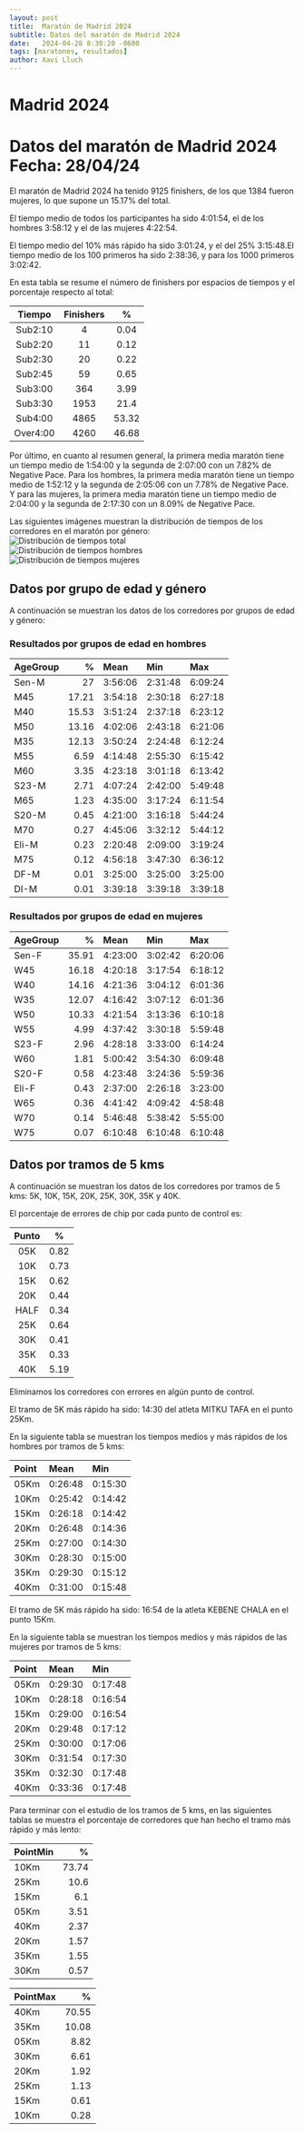 ```yaml
---
layout: post
title:  Maratón de Madrid 2024
subtitle: Datos del maratón de Madrid 2024
date:   2024-04-28 8:30:20 -0600
tags: [maratones, resultados]
author: Xavi Lluch
---
```


Madrid 2024
===========

# Datos del maratón de Madrid 2024 Fecha: 28/04/24


El maratón de Madrid 2024 ha tenido 9125 finishers, de los que 1384 fueron mujeres, lo que supone un 15.17% del total.

El tiempo medio de todos los participantes ha sido 4:01:54, el de los hombres 3:58:12 y el de las mujeres 4:22:54.

El tiempo medio del 10% más rápido ha sido 3:01:24, y el del 25% 3:15:48.El tiempo medio de los 100 primeros ha sido 2:38:36, y para los 1000 primeros 3:02:42.

En esta tabla se resume el número de finishers por espacios de tiempos y el porcentaje respecto al total:  

|Tiempo|Finishers|%|
| :---: | :---: | :---: |
|Sub2:10|4|0.04|
|Sub2:20|11|0.12|
|Sub2:30|20|0.22|
|Sub2:45|59|0.65|
|Sub3:00|364|3.99|
|Sub3:30|1953|21.4|
|Sub4:00|4865|53.32|
|Over4:00|4260|46.68|


Por último, en cuanto al resumen general, la primera media maratón tiene un tiempo medio de 1:54:00 y la segunda de 2:07:00 con un 7.82% de Negative Pace. Para los hombres, la primera media maratón tiene un tiempo medio de 1:52:12 y la segunda de 2:05:06 con un 7.78% de Negative Pace. Y para las mujeres, la primera media maratón tiene un tiempo medio de 2:04:00 y la segunda de 2:17:30 con un 8.09% de Negative Pace.

Las siguientes imágenes muestran la distribución de tiempos de los corredores en el maratón por género:  
![Distribución de tiempos total](./assets/img/posts/20240428/TimeDistributionMadridMarathonTotal.svg)  
![Distribución de tiempos hombres](./assets/img/posts/20240428/TimeDistributionMadridMarathonMen.svg)  
![Distribución de tiempos mujeres](./assets/img/posts/20240428/TimeDistributionMadridMarathonWomen.svg)
## Datos por grupo de edad y género


A continuación se muestran los datos de los corredores por grupos de edad y género:
### Resultados por grupos de edad en hombres


| AgeGroup   |     % | Mean    | Min     | Max     |
|:-----------|------:|:--------|:--------|:--------|
| Sen-M      | 27    | 3:56:06 | 2:31:48 | 6:09:24 |
| M45        | 17.21 | 3:54:18 | 2:30:18 | 6:27:18 |
| M40        | 15.53 | 3:51:24 | 2:37:18 | 6:23:12 |
| M50        | 13.16 | 4:02:06 | 2:43:18 | 6:21:06 |
| M35        | 12.13 | 3:50:24 | 2:24:48 | 6:12:24 |
| M55        |  6.59 | 4:14:48 | 2:55:30 | 6:15:42 |
| M60        |  3.35 | 4:23:18 | 3:01:18 | 6:13:42 |
| S23-M      |  2.71 | 4:07:24 | 2:42:00 | 5:49:48 |
| M65        |  1.23 | 4:35:00 | 3:17:24 | 6:11:54 |
| S20-M      |  0.45 | 4:21:00 | 3:16:18 | 5:44:24 |
| M70        |  0.27 | 4:45:06 | 3:32:12 | 5:44:12 |
| Eli-M      |  0.23 | 2:20:48 | 2:09:00 | 3:19:24 |
| M75        |  0.12 | 4:56:18 | 3:47:30 | 6:36:12 |
| DF-M       |  0.01 | 3:25:00 | 3:25:00 | 3:25:00 |
| DI-M       |  0.01 | 3:39:18 | 3:39:18 | 3:39:18 |
### Resultados por grupos de edad en mujeres


| AgeGroup   |     % | Mean    | Min     | Max     |
|:-----------|------:|:--------|:--------|:--------|
| Sen-F      | 35.91 | 4:23:00 | 3:02:42 | 6:20:06 |
| W45        | 16.18 | 4:20:18 | 3:17:54 | 6:18:12 |
| W40        | 14.16 | 4:21:36 | 3:04:12 | 6:01:36 |
| W35        | 12.07 | 4:16:42 | 3:07:12 | 6:01:36 |
| W50        | 10.33 | 4:21:54 | 3:13:36 | 6:10:18 |
| W55        |  4.99 | 4:37:42 | 3:30:18 | 5:59:48 |
| S23-F      |  2.96 | 4:28:18 | 3:33:00 | 6:14:24 |
| W60        |  1.81 | 5:00:42 | 3:54:30 | 6:09:48 |
| S20-F      |  0.58 | 4:23:48 | 3:24:36 | 5:59:36 |
| Eli-F      |  0.43 | 2:37:00 | 2:26:18 | 3:23:00 |
| W65        |  0.36 | 4:41:42 | 4:09:42 | 4:58:48 |
| W70        |  0.14 | 5:46:48 | 5:38:42 | 5:55:00 |
| W75        |  0.07 | 6:10:48 | 6:10:48 | 6:10:48 |
## Datos por tramos de 5 kms


A continuación se muestran los datos de los corredores por tramos de 5 kms: 5K, 10K, 15K, 20K, 25K, 30K, 35K y 40K.

El porcentaje de errores de chip por cada punto de control es:  

|Punto|%|
| :---: | :---: |
|05K|0.82|
|10K|0.73|
|15K|0.62|
|20K|0.44|
|HALF|0.34|
|25K|0.64|
|30K|0.41|
|35K|0.33|
|40K|5.19|


Eliminamos los corredores con errores en algún punto de control.

El tramo de 5K más rápido ha sido: 14:30 del atleta MITKU TAFA en el punto 25Km.

En la siguiente tabla se muestran los tiempos medios y más rápidos de los hombres por tramos de 5 kms:

| Point   | Mean    | Min     |
|:--------|:--------|:--------|
| 05Km    | 0:26:48 | 0:15:30 |
| 10Km    | 0:25:42 | 0:14:42 |
| 15Km    | 0:26:18 | 0:14:42 |
| 20Km    | 0:26:48 | 0:14:36 |
| 25Km    | 0:27:00 | 0:14:30 |
| 30Km    | 0:28:30 | 0:15:00 |
| 35Km    | 0:29:30 | 0:15:12 |
| 40Km    | 0:31:00 | 0:15:48 |

El tramo de 5K más rápido ha sido: 16:54 de la atleta KEBENE CHALA en el punto 15Km.

En la siguiente tabla se muestran los tiempos medios y más rápidos de las mujeres por tramos de 5 kms:

| Point   | Mean    | Min     |
|:--------|:--------|:--------|
| 05Km    | 0:29:30 | 0:17:48 |
| 10Km    | 0:28:18 | 0:16:54 |
| 15Km    | 0:29:00 | 0:16:54 |
| 20Km    | 0:29:48 | 0:17:12 |
| 25Km    | 0:30:00 | 0:17:06 |
| 30Km    | 0:31:54 | 0:17:30 |
| 35Km    | 0:32:30 | 0:17:48 |
| 40Km    | 0:33:36 | 0:17:48 |

Para terminar con el estudio de los tramos de 5 kms, en las siguientes tablas se muestra el porcentaje de corredores que han hecho el tramo más rápido y más lento:

| PointMin   |     % |
|:-----------|------:|
| 10Km       | 73.74 |
| 25Km       | 10.6  |
| 15Km       |  6.1  |
| 05Km       |  3.51 |
| 40Km       |  2.37 |
| 20Km       |  1.57 |
| 35Km       |  1.55 |
| 30Km       |  0.57 |

| PointMax   |     % |
|:-----------|------:|
| 40Km       | 70.55 |
| 35Km       | 10.08 |
| 05Km       |  8.82 |
| 30Km       |  6.61 |
| 20Km       |  1.92 |
| 25Km       |  1.13 |
| 15Km       |  0.61 |
| 10Km       |  0.28 |